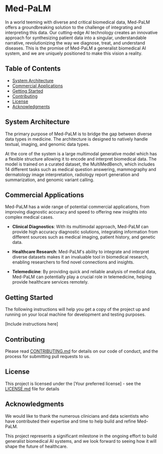 # Med-PaLM

In a world teeming with diverse and critical biomedical data, Med-PaLM offers a groundbreaking solution to the challenge of integrating and interpreting this data. Our cutting-edge AI technology creates an innovative approach for synthesizing patient data into a singular, understandable narrative, revolutionizing the way we diagnose, treat, and understand diseases. This is the promise of Med-PaLM a generalist biomedical AI system, and we are uniquely positioned to make this vision a reality.

## Table of Contents
- [System Architecture](#system-architecture)
- [Commercial Applications](#commercial-applications)
- [Getting Started](#getting-started)
- [Contributing](#contributing)
- [License](#license)
- [Acknowledgments](#acknowledgments)

## System Architecture

The primary purpose of Med-PaLM is to bridge the gap between diverse data types in medicine. The architecture is designed to natively handle textual, imaging, and genomic data types.

At the core of the system is a large multimodal generative model which has a flexible structure allowing it to encode and interpret biomedical data. The model is trained on a curated dataset, the MultiMedBench, which includes 14 different tasks such as medical question answering, mammography and dermatology image interpretation, radiology report generation and summarization, and genomic variant calling.

## Commercial Applications

Med-PaLM has a wide range of potential commercial applications, from improving diagnostic accuracy and speed to offering new insights into complex medical cases.

- **Clinical Diagnostics**: With its multimodal approach, Med-PaLM can provide high accuracy diagnostic solutions, integrating information from different sources such as medical imaging, patient history, and genetic data.

- **Healthcare Research**: Med-PaLM's ability to integrate and interpret diverse datasets makes it an invaluable tool in biomedical research, enabling researchers to find novel connections and insights.

- **Telemedicine**: By providing quick and reliable analysis of medical data, Med-PaLM can potentially play a crucial role in telemedicine, helping provide healthcare services remotely.

## Getting Started

The following instructions will help you get a copy of the project up and running on your local machine for development and testing purposes.

[Include instructions here]

## Contributing

Please read [CONTRIBUTING.md](CONTRIBUTING.md) for details on our code of conduct, and the process for submitting pull requests to us.

## License

This project is licensed under the [Your preferred license] - see the [LICENSE.md](LICENSE.md) file for details

## Acknowledgments

We would like to thank the numerous clinicians and data scientists who have contributed their expertise and time to help build and refine Med-PaLM.

This project represents a significant milestone in the ongoing effort to build generalist biomedical AI systems, and we look forward to seeing how it will shape the future of healthcare.